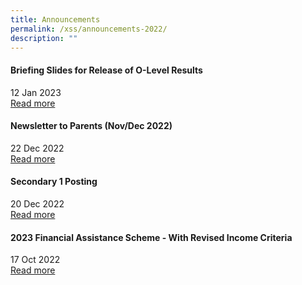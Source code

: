```yaml
---
title: Announcements
permalink: /xss/announcements-2022/
description: ""
---
```

#### Briefing Slides for Release of O-Level Results

12 Jan 2023 <br>
[Read more](https://xinminsec-moe-edu-sg-admin.cwp.sg/all-announcements/permalink/briefing-o-level-slides)

#### Newsletter to Parents (Nov/Dec 2022)

22 Dec 2022 <br>
[Read more](/files/Newsletter%20to%20Parents/2022/2022%20XMS%20December%20Newsletter.pdf)

#### Secondary 1 Posting

20 Dec 2022 <br>
[Read more](https://sites.google.com/xinminss.edu.sg/e-registration-sec-1-2023/home)

#### 2023 Financial Assistance Scheme - With Revised Income Criteria

17 Oct 2022 <br>
[Read more](/xss/announcements/2023-financial-assistance-scheme-with-revised-income-criteria)